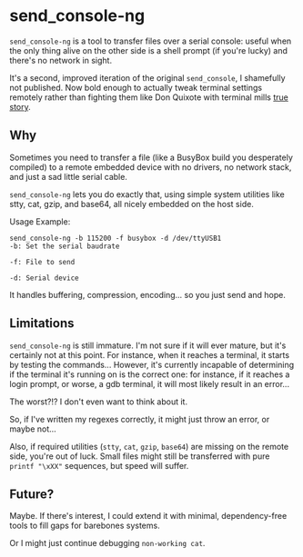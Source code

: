 # send_console-ng

`send_console-ng` is a tool to transfer files over a serial console:
useful when the only thing alive on the other side is a shell prompt
(if you're lucky) and there's no network in sight.

It's a second, improved iteration of the original `send_console`, I 
shamefully not published.
Now bold enough to actually tweak terminal settings remotely rather
than fighting them like Don Quixote with terminal mills [true story](https://carminatialessandro.blogspot.com).

## Why

Sometimes you need to transfer a file (like a BusyBox build you 
desperately compiled) to a remote embedded device with no drivers, 
no network stack, and just a sad little serial cable.

`send_console-ng` lets you do exactly that, using simple system 
utilities like stty, cat, gzip, and base64, all nicely embedded 
on the host side.

Usage Example:
```
send_console-ng -b 115200 -f busybox -d /dev/ttyUSB1
-b: Set the serial baudrate

-f: File to send

-d: Serial device
```

It handles buffering, compression, encoding... 
so you just send and hope.

## Limitations

`send_console-ng` is still immature. I'm not sure if it will ever 
mature, but it's certainly not at this point.
For instance, when it reaches a terminal, it starts by testing the 
commands... 
However, it's currently incapable of determining if the terminal 
it's running on is the correct one: for instance, if it reaches a 
login prompt, or worse, a gdb terminal, it will most likely result 
in an error...

The worst?!? I don't even want to think about it.

So, if I've written my regexes correctly, it might just throw an 
error, or maybe not...

Also, if required utilities (`stty`, `cat`, `gzip`, `base64`) are 
missing on the remote side, you're out of luck. 
Small files might 
still be transferred with pure `printf "\xXX"` sequences, but speed will suffer.

## Future?

Maybe. If there's interest, I could extend it with minimal, 
dependency-free tools to fill gaps for barebones systems.

Or I might just continue debugging `non-working cat`.
